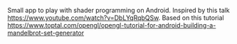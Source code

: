 Small app to play with shader programming on Android. 
Inspired by this talk https://www.youtube.com/watch?v=DbLYqRqbQSw. 
Based on this tutorial https://www.toptal.com/opengl/opengl-tutorial-for-android-building-a-mandelbrot-set-generator 